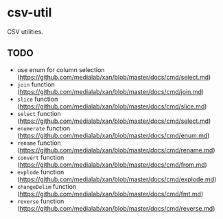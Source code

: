 # csv-util

CSV utilities.

## TODO

- use enum for column selection (https://github.com/medialab/xan/blob/master/docs/cmd/select.md)
- `join` function (https://github.com/medialab/xan/blob/master/docs/cmd/join.md)
- `slice` function (https://github.com/medialab/xan/blob/master/docs/cmd/slice.md)
- `select` function (https://github.com/medialab/xan/blob/master/docs/cmd/select.md)
- `enumerate` function (https://github.com/medialab/xan/blob/master/docs/cmd/enum.md)
- `rename` function (https://github.com/medialab/xan/blob/master/docs/cmd/rename.md)
- `convert` function (https://github.com/medialab/xan/blob/master/docs/cmd/from.md)
- `explode` function (https://github.com/medialab/xan/blob/master/docs/cmd/explode.md)
- `changeDelim` function (https://github.com/medialab/xan/blob/master/docs/cmd/fmt.md)
- `reverse` function (https://github.com/medialab/xan/blob/master/docs/cmd/reverse.md)
